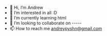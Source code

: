 - 👋 Hi, I’m Andrew
- 👀 I’m interested in all :D
- 🌱 I’m currently learning html
- 💞️ I’m looking to collaborate on -----
- 📫 How to reach me andreypyshn@gmail.com

<!---
K0mes/K0mes is a ✨ special ✨ repository because its `README.md` (this file) appears on your GitHub profile.
You can click the Preview link to take a look at your changes.
--->

